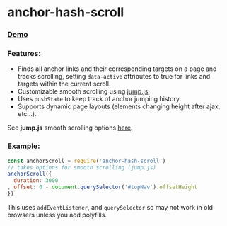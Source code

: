 # anchor-hash-scroll

### [Demo](http://jayrbolton.github.io/anchor-hash-scroll)

### Features:
* Finds all anchor links and their corresponding targets on a page and tracks scrolling, setting `data-active` attributes to true for links and targets within the current scroll.
* Customizable smooth scrolling using [jump.js](https://github.com/callmecavs/jump.js).
* Uses `pushState` to keep track of anchor jumping history.
* Supports dynamic page layouts (elements changing height after ajax, etc...).

See **jump.js** smooth scrolling options [here](https://github.com/callmecavs/jump.js#options).

### Example:
```js
const anchorScroll = require('anchor-hash-scroll')
// takes options for smooth scrolling (jump.js)
anchorScroll({
  duration: 3000
, offset: 0 - document.querySelector('#topNav').offsetHeight
})
```

This uses `addEventListener`, and `querySelector` so may not work in old browsers unless you add polyfills.
